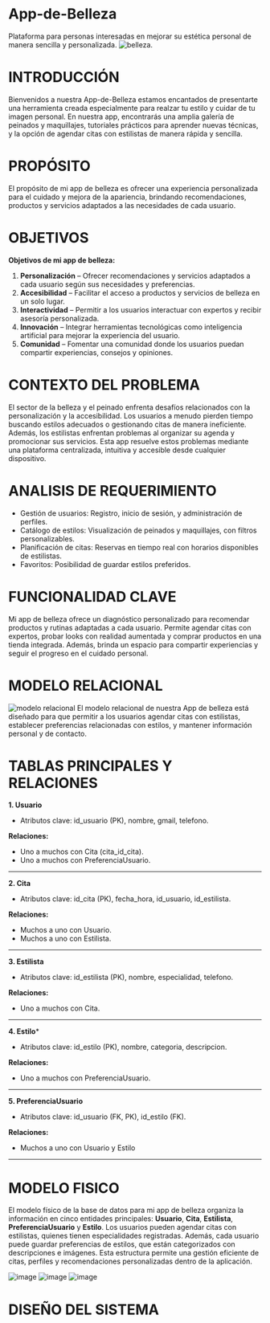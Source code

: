 # App-de-Belleza
Plataforma para personas interesadas en mejorar su estética personal de manera sencilla y personalizada. 
             ![belleza](https://sp-ao.shortpixel.ai/client/to_auto,q_glossy,ret_img,w_540,h_540/https://fusionhairsalonspa.com/wp-content/uploads/2022/09/cuidar-tu-balayage-cabello-rubio-brillo-suave-consejos-doce.jpg).

# INTRODUCCIÓN
Bienvenidos a nuestra App-de-Belleza estamos encantados de presentarte una herramienta creada especialmente para realzar tu estilo y cuidar de tu imagen personal. En nuestra app, encontrarás una amplia galería de peinados y maquillajes, tutoriales prácticos para aprender nuevas técnicas, y la opción de agendar citas con estilistas de manera rápida y sencilla.

# PROPÓSITO
El propósito de mi app de belleza es ofrecer una experiencia personalizada para el cuidado y mejora de la apariencia, brindando recomendaciones, productos y servicios adaptados a las necesidades de cada usuario.

# OBJETIVOS
**Objetivos de mi app de belleza:**  
1. **Personalización** – Ofrecer recomendaciones y servicios adaptados a cada usuario según sus necesidades y preferencias.  
2. **Accesibilidad** – Facilitar el acceso a productos y servicios de belleza en un solo lugar.  
3. **Interactividad** – Permitir a los usuarios interactuar con expertos y recibir asesoría personalizada.  
4. **Innovación** – Integrar herramientas tecnológicas como inteligencia artificial para mejorar la experiencia del usuario.  
5. **Comunidad** – Fomentar una comunidad donde los usuarios puedan compartir experiencias, consejos y opiniones.

# CONTEXTO DEL PROBLEMA
El sector de la belleza y el peinado enfrenta desafíos relacionados con la personalización y la accesibilidad. Los usuarios a menudo pierden tiempo buscando estilos adecuados o gestionando citas de manera ineficiente. Además, los estilistas enfrentan problemas al organizar su agenda y promocionar sus servicios. Esta app resuelve estos problemas mediante una plataforma centralizada, intuitiva y accesible desde cualquier dispositivo.

# ANALISIS DE REQUERIMIENTO
* Gestión de usuarios: Registro, inicio de sesión, y administración de perfiles.
* Catálogo de estilos: Visualización de peinados y maquillajes, con filtros personalizables.
* Planificación de citas: Reservas en tiempo real con horarios disponibles de estilistas.
* Favoritos: Posibilidad de guardar estilos preferidos.

# FUNCIONALIDAD CLAVE
Mi app de belleza ofrece un diagnóstico personalizado para recomendar productos y rutinas adaptadas a cada usuario. Permite agendar citas con expertos, probar looks con realidad aumentada y comprar productos en una tienda integrada. Además, brinda un espacio para compartir experiencias y seguir el progreso en el cuidado personal.

# MODELO RELACIONAL

![modelo relacional](https://github.com/user-attachments/assets/65c52d6f-1e4e-47ff-9990-0209aba52db8)
El modelo relacional de nuestra App de belleza está diseñado para que permitir a los usuarios agendar citas con estilistas, establecer preferencias relacionadas con estilos, y mantener información personal y de contacto.

# TABLAS PRINCIPALES Y RELACIONES
**1. Usuario**
- Atributos clave: id_usuario (PK), nombre, gmail, telefono.

**Relaciones:**
- Uno a muchos con Cita (cita_id_cita).
- Uno a muchos con PreferenciaUsuario.
--------------------------------------------------------------------------------------------
**2. Cita**
- Atributos clave: id_cita (PK), fecha_hora, id_usuario, id_estilista.

**Relaciones:**
- Muchos a uno con Usuario.
- Muchos a uno con Estilista.
-------------------------------------------------------------------------------------------
**3. Estilista**
- Atributos clave: id_estilista (PK), nombre, especialidad, telefono.

**Relaciones:**
- Uno a muchos con Cita.
-------------------------------------------------------------------------------------------
**4. Estilo***
- Atributos clave: id_estilo (PK), nombre, categoria, descripcion.

**Relaciones:**
- Uno a muchos con PreferenciaUsuario.
-----------------------------------------------------------------------------------------
**5. PreferenciaUsuario**
- Atributos clave: id_usuario (FK, PK), id_estilo (FK).

**Relaciones:**
- Muchos a uno con Usuario y Estilo
----------------------------------------------------------------------------------------
# MODELO FISICO
El modelo físico de la base de datos para mi app de belleza organiza la información en cinco entidades principales: **Usuario**, **Cita**, **Estilista**, **PreferenciaUsuario** y **Estilo**. Los usuarios pueden agendar citas con estilistas, quienes tienen especialidades registradas. Además, cada usuario puede guardar preferencias de estilos, que están categorizados con descripciones e imágenes. Esta estructura permite una gestión eficiente de citas, perfiles y recomendaciones personalizadas dentro de la aplicación.

![image](https://github.com/user-attachments/assets/91628f6b-0b5c-406e-8187-209e78a534a4)
![image](https://github.com/user-attachments/assets/9f0e312b-a2a7-4f34-b333-75ff729b79b1)
![image](https://github.com/user-attachments/assets/635e0127-89a1-46a0-8cdd-e287f7b4a677)

# DISEÑO DEL SISTEMA


